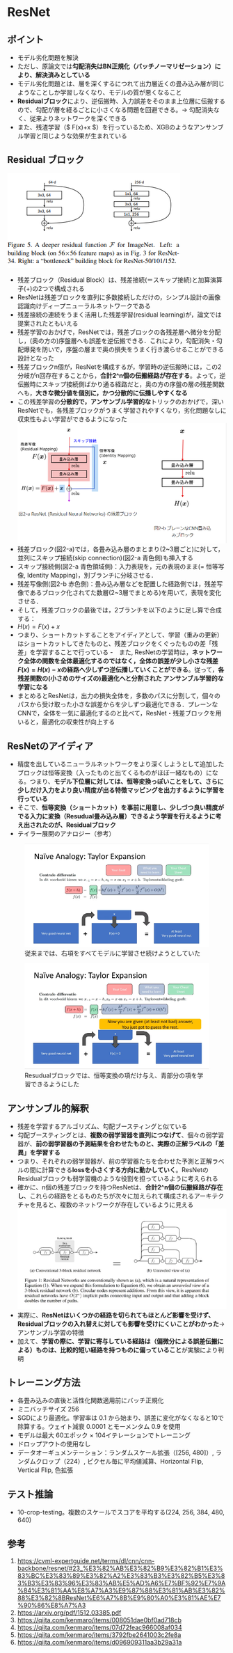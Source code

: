 # ResNet
## ポイント
- モデル劣化問題を解決
- ただし、原論文では**勾配消失はBN正規化（バッチノーマリゼーション）により、解決済みとしている**
- モデル劣化問題とは、層を深くするにつれて出力層近くの畳み込み層が同じようなことしか学習しなくなり、モデルの質が悪くなること
- **Residualブロック**により、逆伝搬時、入力誤差をそのまま上位層に伝搬するので、勾配が層を経るごとに小さくなる問題を回避できる。→ 勾配消失なく、従来よりネットワークを深くできる
- また、残渣学習（$ F(x)+x $）を行っているため、XGBのようなアンサンブル学習と同じような効果が生まれている
## Residual ブロック
<img alt="Residual block" src=./image/resudual_block.png></img>
- 残差ブロック（Residual Block）は、残差接続(＝スキップ接続)と加算演算子(+)の2つで構成される
- ResNetは残差ブロックを直列に多数接続しただけの，シンプル設計の画像認識向けディープニューラルネットワークである
- 残差接続の連続をうまく活用した残差学習(residual learning)が，論文では提案されたともいえる
- 残差学習のおかげで，ResNetでは，残差ブロックの各残差層へ微分を分配し，(奥の方の)序盤層へも誤差を逆伝搬できる．これにより，勾配消失・勾配爆発を防いで，序盤の層まで奥の損失をうまく行き渡らせることができる設計となった
- 残差ブロックn個が，ResNetを構成するが，学習時の逆伝搬時には，この2分岐がn回存在することから，**合計2^n個の伝搬経路が存在する**。よって，逆伝搬時にスキップ接続側ばかり通る経路だと，奥の方の序盤の層の残差関数へも，**大きな微分値を個別に，かつ分散的に伝播しやすくなる**
- この残差学習の**分散的で，アンサンブル学習的な**トリックのおかげで，深いResNetでも，各残差ブロックがうまく学習されやすくなり，劣化問題なしに収束性もよい学習ができるようになった
<img alt="Residual block detail" src=./image/resudual_block_detail.png></img>
- 残差ブロック(図2-a)では，各畳み込み層のまとまり(2~3層ごと)に対して，並列にスキップ接続(skip connection)(図2-a 青色側)も挿入する
- スキップ接続側(図2-a 青色領域側)：入力表現を，元の表現のまま(= 恒等写像, Identity Mapping)，別ブランチに分岐させる．
- 残差写像側(図2-b 赤色側)：畳み込み層などを配置した経路側では，残差写像であるブロック化されてた数層(2~3層でまとめる)を用いて，表現を変化させる．
- そして，残差ブロックの最後では，2ブランチを以下のように足し算で合成する：
- $H(x)=F(x)+x$
- つまり、ショートカットすることをアイディアとして、学習（重みの更新）はショートカットしてきたものと、残差ブロックをくぐったものの差「残差」を学習することで行っている
-　また, ResNetの学習時は，**ネットワーク全体の関数を全体最適化するのではなく，全体の誤差が少し小さな残差$F(x)=H(x)-x$の経路へ少しずつ逆伝播していくことができる**。従って，**各残差関数の(小さめのサイズの)最適化へと分割された アンサンブル学習的な学習になる**
- まとめるとResNetは，出力の損失全体を，多数のパスに分割して，個々のパスから受け取った小さな誤差からを少しずつ最適化できる．プレーンなCNNで，全体を一気に最適化するのと比べて，ResNet・残差ブロックを用いると，最適化の収束性が向上する
## ResNetのアイディア
- 精度を出しているニューラルネットワークをより深くしようとして追加したブロックは恒等変換（入ったものと出てくるものがほぼ一緒なもの）になる。つまり、**モデル下位層に対しては、恒等変換っぽいことをして、さらに少しだけ入力をより良い精度が出る特徴マッピングを出力するように学習を行っている**
- そこで、**恒等変換（ショートカット）を事前に用意し、少しづつ良い精度がでる入力に変換（Resudual畳み込み層）できるよう学習を行えるように考え出されたのが、Residualブロック**
- テイラー展開のアナロジー（参考）
<figure><img alt="ResNet analogy" src=./image/resnet_analogy.png /><figcaption>従来までは、右項をすべてモデルに学習させ続けようとしていた</figcaption></figure>
<figure><img alt="ResNet analogy kai" src=./image/resnet_analogy_kai.png /><figcaption>Resudualブロックでは、恒等変換の項だけ与え、青部分の項を学習できるようにした</figcaption></figure>

## アンサンブル的解釈
- 残差を学習するアルゴリズム、勾配ブースティングと似ている
- 勾配ブースティングとは、**複数の弱学習器を直列につなげて**、個々の弱学習器が、**前の弱学習器の予測結果を合わせたものと、実際の正解ラベルの「差異」を学習する**
- つまり、それぞれの弱学習器が、前の学習器たちを合わせた予測と正解ラベルの間に計算できる**lossを小さくする方向に動かしていく**。ResNetのResidualブロックも弱学習機のような役割を担っているように考えられる　　
- 確かに、n個の残差ブロックを持つResNetは、**合計2^n個の伝搬経路が存在し**、これらの経路をとるものたちが次々に加えられて構成されるアーキテクチャを見ると、複数のネットワークが存在しているように見える
<img alt="Skip expansion" src=./image/skip_expansion.png></img>
- 実際に、**ResNetはいくつかの経路を切られてもほとんど影響を受けず、Residualブロックの入れ替えに対しても影響を受けにくいことがわかった**→アンサンブル学習の特徴
- 加えて、**学習の際に、学習に寄与している経路は（偏微分による誤差伝搬による）ものは、比較的短い経路を持つものに偏っていること**が実験により判明
## トレーニング方法
- 各畳み込みの直後と活性化関数適用前にバッチ正規化
- ミニバッチサイズ 256
- SGDにより最適化。学習率は 0.1 から始まり、誤差に変化がなくなると10で除算する。ウェイト減衰 0.0001 とモーメンタム 0.9 を使用
- モデルは最大 60エポック × 104イテレーションでトレーニング
- ドロップアウトの使用なし
- データオーギュメンテーション：ランダムスケール拡張（[256, 480]）, ランダムクロップ（224）, ピクセル毎に平均値減算、Horizontal Flip, Vertical Flip, 色拡張
## テスト推論
- 10-crop-testing。複数のスケールでスコアを平均する(224, 256, 384, 480, 640)
## 参考
1. https://cvml-expertguide.net/terms/dl/cnn/cnn-backbone/resnet/#23_%E3%82%AB%E3%82%B9%E3%82%B1%E3%83%BC%E3%83%89%E3%82%A2%E3%83%B3%E3%82%B5%E3%83%B3%E3%83%96%E3%83%AB%E5%AD%A6%E7%BF%92%E7%9A%84%E3%81%AA%E8%A7%A3%E9%87%88%E3%81%AB%E3%82%88%E3%82%8BResNet%E6%A7%8B%E9%80%A0%E3%81%AE%E7%90%86%E8%A7%A3
2. https://arxiv.org/pdf/1512.03385.pdf
3. https://qiita.com/kenmaro/items/008051dae0bf0ad718cb
4. https://qiita.com/kenmaro/items/07d72feac966008af034
5. https://qiita.com/kenmaro/items/3792fbe2641003c2fe8a
6. https://qiita.com/kenmaro/items/d096909311aa3b29a31a
